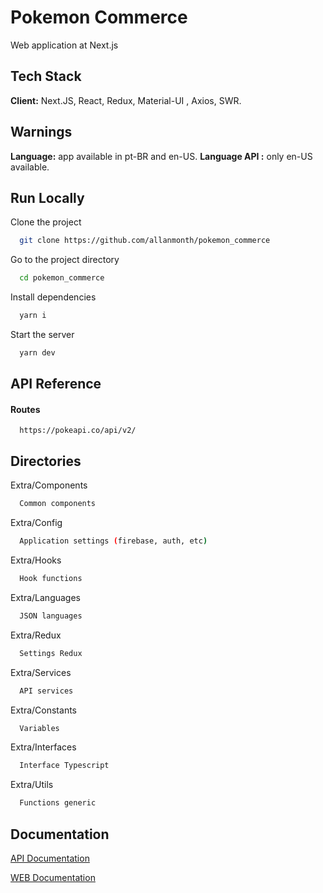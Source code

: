 
# Pokemon Commerce

Web application at Next.js

## Tech Stack

**Client:** Next.JS, React, Redux, Material-UI , Axios, SWR.

## Warnings

**Language:** app available in pt-BR and en-US.
**Language API :** only en-US available.

## Run Locally

Clone the project

```bash
  git clone https://github.com/allanmonth/pokemon_commerce
```

Go to the project directory

```bash
  cd pokemon_commerce
```

Install dependencies

```bash
  yarn i
```

Start the server

```bash
  yarn dev
```


## API Reference

#### Routes

```http
  https://pokeapi.co/api/v2/
```

## Directories

Extra/Components

```bash
  Common components
```

Extra/Config

```bash
  Application settings (firebase, auth, etc)
```

Extra/Hooks

```bash
  Hook functions
```

Extra/Languages

```bash
  JSON languages
```

Extra/Redux

```bash
  Settings Redux
```

Extra/Services

```bash
  API services
```

Extra/Constants

```bash
  Variables
```

Extra/Interfaces

```bash
  Interface Typescript
```

Extra/Utils

```bash
  Functions generic
```

## Documentation

[API Documentation](https://pokeapi.co/)

[WEB Documentation](https://github.com/b2wdigital/desafio-loja-pokemon/tree/pleno)

  